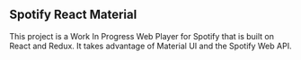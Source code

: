 ## Spotify React Material

This project is a Work In Progress Web Player for Spotify that is built on React and Redux. It takes advantage of Material UI and the Spotify Web API.
